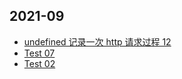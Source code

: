 ## 2021-09
- [undefined 记录一次 http 请求过程 12](https://github.com/jerryyxu/test-github-actions/issues/5)
- [Test 07](https://github.com/jerryyxu/test-github-actions/issues/4)
- [Test 02](https://github.com/jerryyxu/test-github-actions/issues/1)
